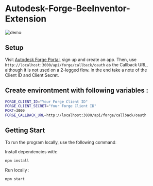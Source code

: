 # Autodesk-Forge-BeeInventor-Extension

![demo](https://github.com/BeeInventor/Autodesk-Forge-BeeInventor-Extension/blob/main/bee-extension.gif)

## Setup

Visit [Autodesk Forge Portal](https://forge.autodesk.com/), sign up and create an app.
Then, use `http://localhost:3000/api/forge/callback/oauth` as the Callback URL, although it is not used on a 2-legged flow. In the end take a note of the Client ID and Client Secret.

## Create environtment with following variables :

```sh
FORGE_CLIENT_ID="Your Forge Client ID"
FORGE_CLIENT_SECRET="Your Forge Client ID"
PORT=3000
FORGE_CALLBACK_URL=http://localhost:3000/api/forge/callback/oauth
```

## Getting Start

To run the program locally, use the following command:

Install dependencies with:

```sh
npm install
```

Run locally :

```sh
npm start
```
